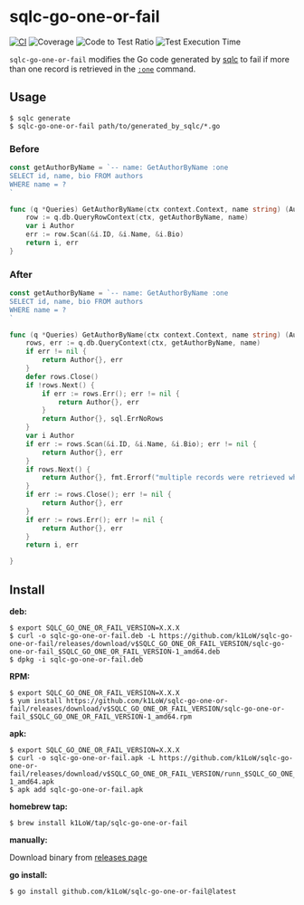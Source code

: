 # sqlc-go-one-or-fail
[![CI](https://github.com/k1LoW/sqlc-go-one-or-fail/actions/workflows/ci.yml/badge.svg)](https://github.com/k1LoW/sqlc-go-one-or-fail/actions/workflows/ci.yml) ![Coverage](https://raw.githubusercontent.com/k1LoW/octocovs/main/badges/k1LoW/sqlc-go-one-or-fail/coverage.svg) ![Code to Test Ratio](https://raw.githubusercontent.com/k1LoW/octocovs/main/badges/k1LoW/sqlc-go-one-or-fail/ratio.svg) ![Test Execution Time](https://raw.githubusercontent.com/k1LoW/octocovs/main/badges/k1LoW/sqlc-go-one-or-fail/time.svg)

`sqlc-go-one-or-fail` modifies the Go code generated by [sqlc](https://sqlc.dev/) to fail if more than one record is retrieved in the [`:one`](https://docs.sqlc.dev/en/latest/reference/query-annotations.html#one) command.

## Usage

```console
$ sqlc generate
$ sqlc-go-one-or-fail path/to/generated_by_sqlc/*.go
```

### Before

```go
const getAuthorByName = `-- name: GetAuthorByName :one
SELECT id, name, bio FROM authors
WHERE name = ?
`

func (q *Queries) GetAuthorByName(ctx context.Context, name string) (Author, error) {
	row := q.db.QueryRowContext(ctx, getAuthorByName, name)
	var i Author
	err := row.Scan(&i.ID, &i.Name, &i.Bio)
	return i, err
}
```

### After

```go
const getAuthorByName = `-- name: GetAuthorByName :one
SELECT id, name, bio FROM authors
WHERE name = ?
`

func (q *Queries) GetAuthorByName(ctx context.Context, name string) (Author, error) {
	rows, err := q.db.QueryContext(ctx, getAuthorByName, name)
	if err != nil {
		return Author{}, err
	}
	defer rows.Close()
	if !rows.Next() {
		if err := rows.Err(); err != nil {
			return Author{}, err
		}
		return Author{}, sql.ErrNoRows
	}
	var i Author
	if err := rows.Scan(&i.ID, &i.Name, &i.Bio); err != nil {
		return Author{}, err
	}
	if rows.Next() {
		return Author{}, fmt.Errorf("multiple records were retrieved when the following query was executed: %q", getAuthorByName)
	}
	if err := rows.Close(); err != nil {
		return Author{}, err
	}
	if err := rows.Err(); err != nil {
		return Author{}, err
	}
	return i, err

}
```

## Install

**deb:**

``` console
$ export SQLC_GO_ONE_OR_FAIL_VERSION=X.X.X
$ curl -o sqlc-go-one-or-fail.deb -L https://github.com/k1LoW/sqlc-go-one-or-fail/releases/download/v$SQLC_GO_ONE_OR_FAIL_VERSION/sqlc-go-one-or-fail_$SQLC_GO_ONE_OR_FAIL_VERSION-1_amd64.deb
$ dpkg -i sqlc-go-one-or-fail.deb
```

**RPM:**

``` console
$ export SQLC_GO_ONE_OR_FAIL_VERSION=X.X.X
$ yum install https://github.com/k1LoW/sqlc-go-one-or-fail/releases/download/v$SQLC_GO_ONE_OR_FAIL_VERSION/sqlc-go-one-or-fail_$SQLC_GO_ONE_OR_FAIL_VERSION-1_amd64.rpm
```

**apk:**

``` console
$ export SQLC_GO_ONE_OR_FAIL_VERSION=X.X.X
$ curl -o sqlc-go-one-or-fail.apk -L https://github.com/k1LoW/sqlc-go-one-or-fail/releases/download/v$SQLC_GO_ONE_OR_FAIL_VERSION/runn_$SQLC_GO_ONE_OR_FAIL_VERSION-1_amd64.apk
$ apk add sqlc-go-one-or-fail.apk
```

**homebrew tap:**

```console
$ brew install k1LoW/tap/sqlc-go-one-or-fail
```

**manually:**

Download binary from [releases page](https://github.com/k1LoW/sqlc-go-one-or-fail/releases)

**go install:**

```console
$ go install github.com/k1LoW/sqlc-go-one-or-fail@latest
```
